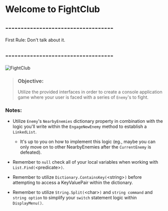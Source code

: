 # Welcome to FightClub
## -----------------------------------
First Rule: Don't talk about it.
## -----------------------------------
![FightClub](https://cdn.vox-cdn.com/uploads/chorus_image/image/63301446/03__1_.0.jpg)

>### Objective:
>Utilize the provided interfaces in order to create a console application game where your user is faced with a series of `Enemy`'s to fight.

### Notes:
- Utilize `Enemy`'s `NearbyEnemies` dictionary property in combination with the logic you'll write within the `EngageNewEnemy` method to establish a `LinkedList`.

  - It's up to you on how to implement this logic (eg., maybe you can only move on to other NearbyEnemies after the `CurrentEnemy` is defeated).

- Remember to `null` check all of your local variables when working with `List.Find(`&lt;predicate&gt;`)`.

- Remember to utilize `Dictionary.ContainsKey(`&lt;string&gt;`)` before attempting to access a KeyValuePair within the dictionary.

- Remember to utilize `String.Split(`&lt;char&gt;`)` and `string command` and `string option` to simplify your `switch` statement logic within `DisplayMenu()`.